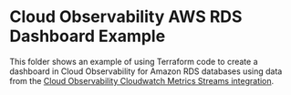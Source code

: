 # Cloud Observability AWS RDS Dashboard Example

This folder shows an example of using Terraform code to create a dashboard in Cloud Observability for Amazon RDS databases using data from the [Cloud Observability Cloudwatch Metrics Streams integration](https://docs.lightstep.com/docs/setup-aws-for-metrics).

